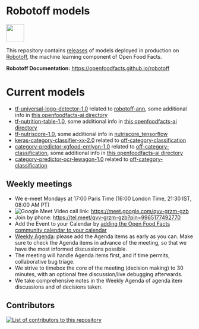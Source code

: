 # Robotoff models

<picture>
  <source media="(prefers-color-scheme: dark)" srcset="https://static.openfoodfacts.org/images/logos/off-logo-horizontal-dark.png?refresh_github_cache=1">
  <source media="(prefers-color-scheme: light)" srcset="https://static.openfoodfacts.org/images/logos/off-logo-horizontal-light.png?refresh_github_cache=1">
  <img height="48" src="https://static.openfoodfacts.org/images/logos/off-logo-horizontal-light.svg">
</picture>

This repository contains [releases](https://github.com/openfoodfacts/robotoff-models/releases) of models deployed in production on [Robotoff](https://github.com/openfoodfacts/robotoff), the machine learning component of Open Food Facts.

**Robotoff Documentation:** <https://openfoodfacts.github.io/robotoff>

# Current models
* [tf-universal-logo-detector-1.0](https://github.com/openfoodfacts/robotoff-models/releases/tag/tf-universal-logo-detector-1.0) related to [robotoff-ann](https://github.com/openfoodfacts/robotoff-ann), some additional info in [this openfoodfacts-ai directory](https://github.com/openfoodfacts/openfoodfacts-ai/tree/develop/logo-ann)
* [tf-nutrition-table-1.0](https://github.com/openfoodfacts/robotoff-models/releases/tag/tf-nutrition-table-1.0), some additional info in [this openfoodfacts-ai directory](https://github.com/openfoodfacts/openfoodfacts-ai/tree/develop/nutrition-table-extraction)
* [tf-nutriscore-1.0](https://github.com/openfoodfacts/robotoff-models/releases/tag/tf-nutriscore-1.0), some additional info in [nutriscore_tensorflow](https://github.com/openfoodfacts/nutriscore_tensorflow)
* [keras-category-classifier-xx-2.0](https://github.com/openfoodfacts/robotoff-models/releases/tag/keras-category-classifier-xx-2.0) related to [off-category-classification](https://github.com/openfoodfacts/off-category-classification)
* [category-predictor-xgfood-emlyon-1.0](https://github.com/openfoodfacts/robotoff-models/releases/tag/category-predictor-xgfood-emlyon-1.0) related to [off-category-classification](https://github.com/openfoodfacts/off-category-classification), some additional info in [this openfoodfacts-ai directory](https://github.com/openfoodfacts/openfoodfacts-ai/tree/develop/ai-emlyon)
* [category-predictor-ocr-lewagon-1.0](https://github.com/openfoodfacts/robotoff-models/releases/tag/category-predictor-ocr-lewagon-1.0) related to [off-category-classification](https://github.com/openfoodfacts/off-category-classification)

## Weekly meetings
- We e-meet Mondays at 17:00 Paris Time (16:00 London Time, 21:30 IST, 08:00 AM PT)
- ![Google Meet](https://img.shields.io/badge/Google%20Meet-00897B?logo=google-meet&logoColor=white) Video call link: https://meet.google.com/qvv-grzm-gzb
- Join by phone: https://tel.meet/qvv-grzm-gzb?pin=9965177492770
- Add the Event to your Calendar by [adding the Open Food Facts community calendar to your calendar](https://wiki.openfoodfacts.org/Events)
- [Weekly Agenda](https://drive.google.com/open?id=1RUfmWHjtFVaBcvQ17YfXu6FW6oRFWg-2lncljG0giKI): please add the Agenda items as early as you can. Make sure to check the Agenda items in advance of the meeting, so that we have the most informed discussions possible. 
- The meeting will handle Agenda items first, and if time permits, collaborative bug triage.
- We strive to timebox the core of the meeting (decision making) to 30 minutes, with an optional free discussion/live debugging afterwards.
- We take comprehensive notes in the Weekly Agenda of agenda item discussions and of decisions taken.

## Contributors

<a href="https://github.com/openfoodfacts/robotoff-models/graphs/contributors">
  <img alt="List of contributors to this repository" src="https://contrib.rocks/image?repo=openfoodfacts/robotoff-models" />
</a>
